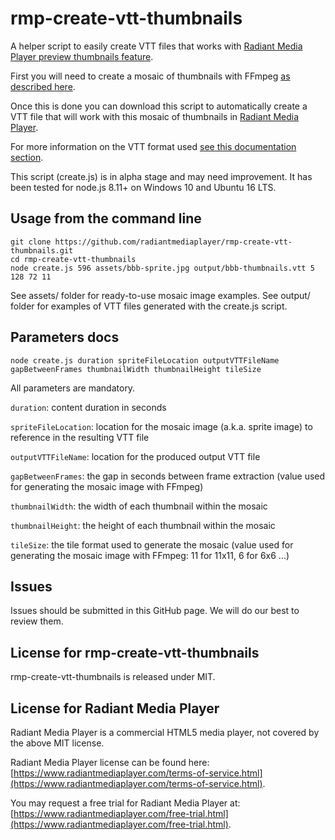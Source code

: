 # rmp-create-vtt-thumbnails

A helper script to easily create VTT files that works with [Radiant Media Player preview thumbnails feature](https://www.radiantmediaplayer.com/docs/latest/preview-thumbnails.html).

First you will need to create a mosaic of thumbnails with FFmpeg [as described here](https://www.radiantmediaplayer.com/docs/latest/preview-thumbnails.html#preview-thumbnails-ffmpeg).

Once this is done you can download this script to automatically create a VTT file that will work with this mosaic of thumbnails in [Radiant Media Player](https://www.radiantmediaplayer.com).

For more information on the VTT format used [see this documentation section](https://www.radiantmediaplayer.com/docs/latest/preview-thumbnails.html#preview-thumbnails-introduction).

This script (create.js) is in alpha stage and may need improvement. It has been tested for node.js 8.11+ on Windows 10 and Ubuntu 16 LTS.

## Usage from the command line
```
git clone https://github.com/radiantmediaplayer/rmp-create-vtt-thumbnails.git
cd rmp-create-vtt-thumbnails
node create.js 596 assets/bbb-sprite.jpg output/bbb-thumbnails.vtt 5 128 72 11
```
See assets/ folder for ready-to-use mosaic image examples. See output/ folder for examples of VTT files generated with the create.js script.

## Parameters docs

`node create.js duration spriteFileLocation outputVTTFileName gapBetweenFrames thumbnailWidth thumbnailHeight tileSize`

All parameters are mandatory.

`duration`: content duration in seconds

`spriteFileLocation`: location for the mosaic image (a.k.a. sprite image) to reference in the resulting VTT file

`outputVTTFileName`: location for the produced output VTT file

`gapBetweenFrames`: the gap in seconds between frame extraction (value used for generating the mosaic image with FFmpeg)

`thumbnailWidth`: the width of each thumbnail within the mosaic

`thumbnailHeight`: the height of each thumbnail within the mosaic

`tileSize`: the tile format used to generate the mosaic (value used for generating the mosaic image with FFmpeg: 11 for 11x11, 6 for 6x6 ...) 

## Issues
Issues should be submitted in this GitHub page. We will do our best to review them.

## License for rmp-create-vtt-thumbnails
rmp-create-vtt-thumbnails is released under MIT.

## License for Radiant Media Player
Radiant Media Player is a commercial HTML5 media player, not covered by the above MIT license. 

Radiant Media Player license can be found here: [https://www.radiantmediaplayer.com/terms-of-service.html](https://www.radiantmediaplayer.com/terms-of-service.html). 

You may request a free trial for Radiant Media Player at: [https://www.radiantmediaplayer.com/free-trial.html](https://www.radiantmediaplayer.com/free-trial.html).
